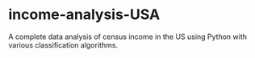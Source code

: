 # income-analysis-USA
A complete data analysis of census income in the US using Python with various classification algorithms.
